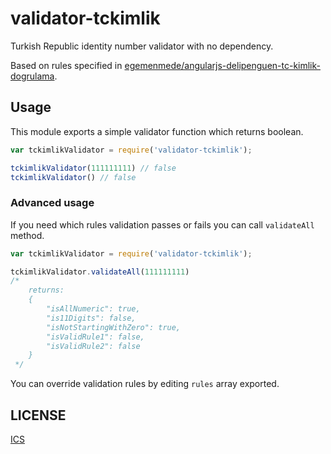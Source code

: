 # validator-tckimlik

Turkish Republic identity number validator with no dependency.

Based on rules specified in [egemenmede/angularjs-delipenguen-tc-kimlik-dogrulama](https://github.com/egemenmede/angularjs-delipenguen-tc-kimlik-dogrulama).

## Usage

This module exports a simple validator function which returns boolean.

```js
var tckimlikValidator = require('validator-tckimlik');

tckimlikValidator(111111111) // false
tckimlikValidator() // false
```

### Advanced usage

If you need which rules validation passes or fails you can call `validateAll` method.

```js
var tckimlikValidator = require('validator-tckimlik');

tckimlikValidator.validateAll(111111111)
/*
    returns:
    {
        "isAllNumeric": true,
        "is11Digits": false,
        "isNotStartingWithZero": true,
        "isValidRule1": false,
        "isValidRule2": false
    }
 */
```

You can override validation rules by editing `rules` array exported.


## LICENSE
[ICS](LICENSE.md)
